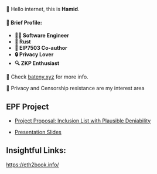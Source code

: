 👋 Hello internet, this is **Hamid**.

#### 💼 Brief Profile:
- **👨‍💻 Software Engineer**
- **🦀 Rust**
- **📝 EIP7503 Co-author**
- **🔒 Privacy Lover**
- **🔍 ZKP Enthusiast**

🔗 Check [bateny.xyz](https://bateny.xyz) for more info.

🚀 Privacy and Censorship resistance are my interest area

## EPF Project

- [ Project Proposal: Inclusion List with Plausible Deniability ](../projects/attestation-based-inclusion-list.md)

- [ Presentation Slides](https://github.com/irnb/board/blob/main/content/Inclusion%20List%20with%20Plausible%20Deniability%20(1).pdf)

## Insightful Links: 
https://eth2book.info/ 
